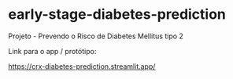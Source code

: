 # early-stage-diabetes-prediction


Projeto - Prevendo o Risco de Diabetes Mellitus tipo 2

Link para o app / protótipo:

https://crx-diabetes-prediction.streamlit.app/
